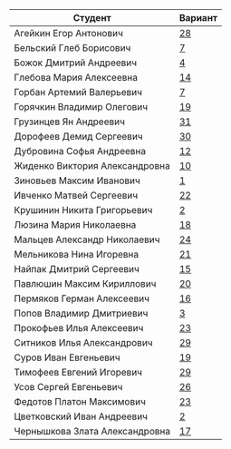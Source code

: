 | **Студент** | **Вариант**|
|-------------|------------|
| Агейкин Егор Антонович | [28](./tasks/28) |
| Бельский Глеб Борисович | [7](./tasks/7) |
| Божок Дмитрий Андреевич | [4](./tasks/4) |
| Глебова Мария Алексеевна | [14](./tasks/14) |
| Горбан Артемий Валерьевич | [7](./tasks/7) |
| Горячкин Владимир Олегович | [19](./tasks/19) |
| Грузинцев Ян Андреевич | [31](./tasks/31) |
| Дорофеев Демид Сергеевич | [30](./tasks/30) |
| Дубровина Софья Андреевна | [12](./tasks/12) |
| Жиденко Виктория Александровна | [10](./tasks/10) |
| Зиновьев Максим Иванович | [1](./tasks/1) |
| Ивченко Матвей Сергеевич | [22](./tasks/22) |
| Крушинин Никита Григорьевич | [2](./tasks/2) |
| Люзина Мария Николаевна | [18](./tasks/18) |
| Мальцев Александр Николаевич | [24](./tasks/24) |
| Мельникова Нина Игоревна | [21](./tasks/21) |
| Найпак Дмитрий Сергеевич | [15](./tasks/15) |
| Павлюшин Максим Кириллович | [20](./tasks/20) |
| Пермяков Герман Алексеевич | [16](./tasks/16) |
| Попов Владимир Дмитриевич | [3](./tasks/3) |
| Прокофьев Илья Алексеевич | [23](./tasks/23) |
| Ситников Илья Александрович | [29](./tasks/29) |
| Суров Иван Евгеньевич | [19](./tasks/19) |
| Тимофеев Евгений Игоревич | [29](./tasks/29) |
| Усов Сергей Евгеньевич | [26](./tasks/26) |
| Федотов Платон Максимович | [23](./tasks/23) |
| Цветковский Иван Андреевич | [2](./tasks/2) |
| Чернышкова Злата Александровна | [17](./tasks/17) |
